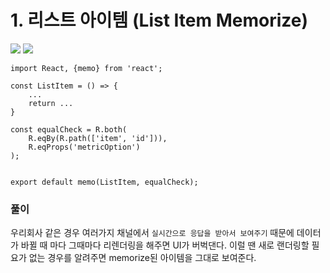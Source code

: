 # 1. 리스트 아이템 (List Item Memorize)

![](./asset/1.gif)
![](./asset/2.gif)

```
import React, {memo} from 'react';

const ListItem = () => {
    ...
    return ...
}

const equalCheck = R.both(
    R.eqBy(R.path(['item', 'id'])), 
    R.eqProps('metricOption')
);


export default memo(ListItem, equalCheck);
```

### 풀이
우리회사 같은 경우 여러가지 채널에서 `실시간으로 응답을 받아서 보여주기` 때문에 데이터가 바뀔 때 마다 그때마다 리렌더링을 해주면 UI가 버벅댄다. 이럴 땐 새로 랜더링할 필요가 없는 경우를 알려주면 memorize된 아이템을 그대로 보여준다.

